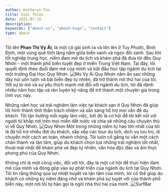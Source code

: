 ```yaml
---
author: Katheryn Fox
title: Giới Thiệu
date: 2021-07-15
description:
keywords: ["about-us", "about-hugo", "contact"]
type: about
---
```

Tôi tên **Phan Thị Vy Ái**, là một cô gái sinh ra và lớn lên ở Tuy Phước, Bình Định, một vùng quê tĩnh lặng nằm giữa biển xanh và ngọn đồi xanh. Sau khi tốt nghiệp trung học, niềm đam mê du lịch và khám phá đã đưa tôi đến Quy Nhơn - một thành phố biển tuyệt đẹp ở miền Trung Việt Nam. Tại đây, tôi quyết định theo đuổi đam mê của mình và bắt đầu học tập ngành du lịch tại một trường Đại Học Quy Nhơn.
![Ms Vy Ái](/vy-ai.jpg)
Quy Nhơn nằm ẩn sau những dãy núi uốn lượn và bãi biển đẹp tự nhiên, đã trở thành nơi thứ hai của tôi. Với sự tò mò và sự yêu thích mạnh mẽ đối với ngành du lịch, tôi đã dành nhiều năm học tập và rèn luyện kỹ năng để trở thành một chuyên gia trong lĩnh vực này.

Những năm học và trải nghiệm làm việc tại khách sạn ở Quy Nhơn đã giúp tôi hình thành tinh thần trách nhiệm và sẵn sàng hổ trợ mọi vấn đề du khách. Tôi tận hưởng mỗi ngày làm việc, bởi đó là cơ hội để tôi kết nối với người từ khắp nơi trên mọi miền đất nước và chia sẻ những câu chuyện thú vị về Quy Nhơn.
![Quy Nhon](http://imgs.baobacgiang.com.vn/2020/06/19/15/20200619154829-7.jpg)
Một trong những niềm tự hào lớn nhất của tôi là đã hỗ trợ nhiều đợt du khách, sắp xếp các tour du lịch, dịch vụ lưu trú, di chuyển một cách an toàn, nhanh chóng. Tôi luôn cố gắng tư vấn một cách chân thành và tận tâm, giúp du khách chọn lựa những trải nghiệm tốt nhất, thoải mái nhất để khám phá vẻ đẹp tự nhiên, văn hóa độc đáo và ẩm thực phong phú của Quy Nhơn.

Không chỉ là một công việc, đối với tôi, đây là một cơ hội để thực hiện đam mê của mình và đóng góp vào sự phát triển của ngành du lịch tại Quy Nhơn. Tôi tin rằng thông qua sự nhiệt huyết và tận tâm của mình, tôi có thể giúp du khách có những kỷ niệm đáng nhớ và khám phá sự tuyệt vời của thành phố biển này, một nơi tôi tự hào gọi là ngôi nhà thứ hai của mình.
![SurfBar](https://scontent.fsgn2-9.fna.fbcdn.net/v/t39.30808-6/245922206_2846321985628393_7197536145019071451_n.jpg?_nc_cat=105&ccb=1-7&_nc_sid=5614bc&_nc_ohc=FHlGpx2Sl6kAX_pTYXw&_nc_ht=scontent.fsgn2-9.fna&oh=00_AfB9XJ_GOWobFAMRaQEuAna5zOLylaHlW9jl3pNPI34ZUQ&oe=64FC3323)
